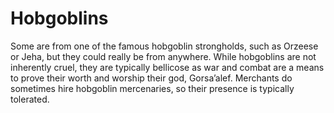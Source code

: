 # Hobgoblins

Some are from one of the famous hobgoblin strongholds, such as Orzeese or Jeha, but they could really be from anywhere. While hobgoblins are not inherently cruel, they are typically bellicose as war and combat are a means to prove their worth and worship their god, Gorsa’alef. Merchants do sometimes hire hobgoblin mercenaries, so their presence is typically tolerated.
